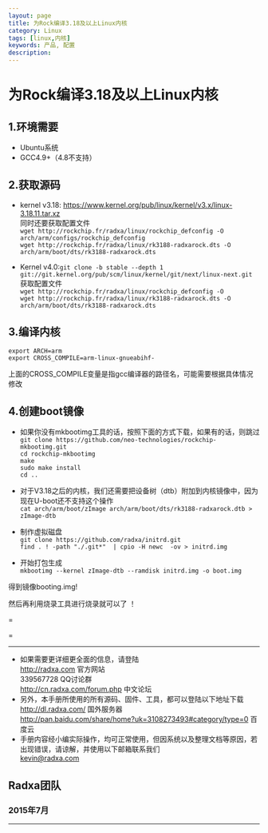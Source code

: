 ```yaml
---
layout: page
title: 为Rock编译3.18及以上Linux内核
category: Linux
tags: [linux,内核]
keywords: 产品, 配置
description: 
---
```


# 为Rock编译3.18及以上Linux内核  

## 1.环境需要  

* Ubuntu系统  
* GCC4.9+（4.8不支持）  

## 2.获取源码  

* kernel v3.18:
https://www.kernel.org/pub/linux/kernel/v3.x/linux-3.18.11.tar.xz  
  同时还要获取配置文件  
  `wget http://rockchip.fr/radxa/linux/rockchip_defconfig -O arch/arm/configs/rockchip_defconfig`  
  `wget http://rockchip.fr/radxa/linux/rk3188-radxarock.dts -O arch/arm/boot/dts/rk3188-radxarock.dts`  

* Kernel v4.0:`git clone -b stable --depth 1 git://git.kernel.org/pub/scm/linux/kernel/git/next/linux-next.git`  
  获取配置文件  
  `wget http://rockchip.fr/radxa/linux/rockchip_defconfig -O`  
  `wget http://rockchip.fr/radxa/linux/rk3188-radxarock.dts -O arch/arm/boot/dts/rk3188-radxarock.dts`  

## 3.编译内核  

`export ARCH=arm`  
`export CROSS_COMPILE=arm-linux-gnueabihf-`  

上面的CROSS_COMPILE变量是指gcc编译器的路径名，可能需要根据具体情况修改  

## 4.创建boot镜像  

* 如果你没有mkbootimg工具的话，按照下面的方式下载，如果有的话，则跳过  
	`git clone https://github.com/neo-technologies/rockchip-mkbootimg.git`  
	`cd rockchip-mkbootimg`  
	`make`  
	`sudo make install`   
	`cd ..`  

* 对于V3.18之后的内核，我们还需要把设备树（dtb）附加到内核镜像中，因为现在U-boot还不支持这个操作  
	`cat arch/arm/boot/zImage arch/arm/boot/dts/rk3188-radxarock.dtb > zImage-dtb`  

* 制作虚拟磁盘  
	`git clone https://github.com/radxa/initrd.git`  
	`find . ! -path "./.git*"  | cpio -H newc  -ov > initrd.img`  

* 开始打包生成  
	`mkbootimg --kernel zImage-dtb --ramdisk initrd.img -o boot.img`  

得到镜像booting.img!  

然后再利用烧录工具进行烧录就可以了 ！  


=

=

--------------------------------------------------------------------
* 如果需要更详细更全面的信息，请登陆  
	http://radxa.com  						官方网站  
	339567728         						QQ讨论群  
	http://cn.radxa.com/forum.php					中文论坛  
* 另外，本手册所使用的所有源码、固件、工具，都可以登陆以下地址下载  
	http://dl.radxa.com/                             	      国外服务器  
	http://pan.baidu.com/share/home?uk=3108273493#category/type=0	 百度云  
* 手册内容经小编实际操作，均可正常使用，但因系统以及整理文档等原因，若出现错误，请谅解，并使用以下邮箱联系我们  
	kevin@radxa.com  

## Radxa团队  

### 2015年7月  
--------------------------------------------------------------------
